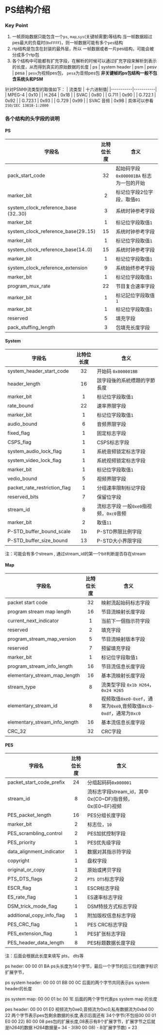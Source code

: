 # PS结构介绍

### Key Point 
1. 一帧原始数据只能包含一个`ps`, `map`,`sys`(关键帧需要)等结构.当一帧数据超过pes最大的负载时(`0xFFFF`)，则一帧数据可能有多个`pes`结构 
2. rtp结构是包含在封装的最外层，所以 一帧数据或者一片pes结构，可能会被分成多个rtp包
3. 各个结构中可能都有扩充字段，在解析的时候可以通过扩充字段来解析到表示的长度，从而得到真实的原始数据的长度
| ps | system header | psm | pesv | pesa |
`pesv`为视频pes包， `pesa`为音频pes包
**非关键帧的ps包结构一般不包含系统头和PSM**

针对PSM中流类型的取值如下：
| 流类型     |   十六进制值|
|-----------|-----------|
| MPEG-4    | 0x10      |
| H.264     | 0x1B      |
| SVAC      | 0x80      |
| G.711     | 0x90      |
| G.722.1   | 0x92      |
| G.723.1   | 0x93      |
| G.729     | 0x99      |
| SVAC 音频  | 0x9B      |
具体可以参看`ISO/IEC 13818-1:2000`

### 各个结构的头字段的说明

#### PS 
| 字段名 | 比特位长度 | 含义|
|------------------|:-----:|----------------------------------------|
| pack_start_code  | 32 |  起始码字段`0x000001BA` 标志为一包的开始 |
| marker_bit |2|标记位字段2位字段，取值`01`| 
| system_clock_reference_base (32..30) |3|系统时钟参考字段|
| marker_bit | 1| 标记位字段取值`1` |
| system_clock_reference_base(29..15) |15|系统时钟参考字段 |
| marker_bit |1 |标记位字段取值`1` |
| system_clock_reference_base(14..0) |15|系统时钟参考字段 |
| marker_bit |1 |标记位字段取值`1`|	
| system_clock_reference_extension |9|系统始终参考字段 |
| marker_bit |1|标记位字段取值`1`|
| program_mux_rate |22|节目复合速率字段 |
| marker_bit |1| 标记記位字段取值`1`|
| marker_bit |1| 标记位字段取值`1`|
| reserved  |5| 填充字段 |
| pack_stuffing_length |3 |包填充长度字段|



#### System 
| 字段名 | 比特位长度 | 含义|
|------------------|:-----:|----------------------------------------|
| system_header_start_code | 32| 开始码 `0x000001BB` |
| header_length |16|該字段後的系統標題的字節長度 |
| marker_bit |1| 标记位字段取值`1` |
| rate_bound |22|速率界限字段 |
| marker_bit |1|标记位字段取值`1`| 
| audio_bound |6| 音频界限字段 |
| fixed_flag |1|固定标志字段 |
| CSPS_flag |1|CSPS标志字段 |
| system_audio_lock_flag |1|系統音频锁定标志字段 |
| system_video_lock_flag |1| 系統视频锁定标志字段|
| marker_bit |1| 标记位字段取值`1`| 
| vedio_bound |5| 视频界限字段 |
| packet_rate_restriction_flag|1 |分组速率限制标记字段|
| reserved_bits |7| 保留位字段|
| stream_id |8| 流标志字段  一般`0xe0`指视频，`0xc0`音频|
| marker_bit |2|取值`11` |
| P-STD_buffer_bound_scale |1b| P-STD界限比例字段|
|P-STD_buffer_size_bound |13|P-STD大小界限字段|
注：可能会有多个stream , 通过stream_id的第一个bit判断是否存在stream

#### Map
| 字段名 | 比特位长度 | 含义|
|------------------|:-----:|----------------------------------------| 
| packet start code |32|映射流起始码标志字段|
| program stream map length |16|节目流映射长度字段 |
| current_next_indicator |1|当前下一個指示符字段 |
| reserved |2|填充字段 |
| program_stream_map_version|5|节目流映射版本字段 |
| reserved |7|预留填充字段|
| marker_bit |1|标记位字段取值`1`|
| program_stream_info_length |16| 节目流信息长度字段 |
| elementary_stream_map_length|16|基本流映射长度字段 |
| stream_type |8| 流类型字段 `0x1b H264`， `0x24 H265`|
| elementary_stream_id |8|视频取值`0xe0-0xef`，通常为`0xe0`,音频取值`0xc0-0xdf`，通常为`0xc0`|
| elementary_stream_info_length |16|基本流信息长度字段 |
| CRC_32 |32| CRC字段|


#### PES 
| 字段名 | 比特位长度 | 含义|
|------------------|:-----:|----------------------------------------| 
| packet_start_code_prefix |24| 分组起码码`0x000001` |
| stream_id  |8|流标志字段stream_id，其中0x(C0~DF)指音频，0x(E0~EF)视频|
| PES_packet_length |16| PES分组长度字段|
| marker_bit|2| 标志位，`10`|
| PES_scrambling_control |2|PES加扰控制字段 |
| PES_priority |1| PES优先级字段 |
| data_alignment_indicator |1|数据对其指示符字段|
| copyright |1| 盘权字段|
| original_or_copy |1| 原始或拷贝字段 |
| PTS_DTS_flags |2| `PTS DTS`标志字段|
| ESCR_flag |1|ESCR标志字段| 
| ES_rate_flag |1|ES速率标志字段| 
| DSM_trick_mode_flag |1|DSM特技方式标志字段 |
| additional_copy_info_flag |1|附加版权信息标志字段 |
| PES_CRC_flag |1|PES CRC标志字段 |
| PES_extension_flag|1| PES扩张标志字段 |
| PES_header_data_length| 8| PES标题数据长度字段 |

注：后面会根据此长度来填写 pts， dts等


ps heder: 00 00 01 BA
	ps头长度为14个字节，最后一个字节的后三位的数字标识扩展字节，

ps system header: 00 00 01 BB
 	00 0C 后面的两个字节共同表示ps system header的长度

ps system map: 00 00 01 bc
	00 1E 后面的两个字节代表ps system map 的长度

pes header: 00 00 01 E0 视频流为0xe0,音频流为0xc0,私有数据流为0xbd
	00 22  两个字节表示pes包剩余数据的长度,表示后面还有 34个字节(不包括00 00 01 E0 00 22)
	80 00 
	08 	   pes包的扩展长度,08表示有8个扩展字节，扩展字节之后就是h264的数据
	H264数据量= 34 - 3(80 00 08) - 8(扩展字节数) = 23
